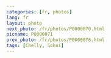 ```yaml
---
categories: [fr, photos]
lang: fr
layout: photo
next_photo: /fr/photos/P0000070.html
picname: P0000071
prev_photo: /fr/photos/P0000076.html
tags: [Chelly, Sohni]
---
```

